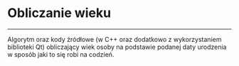 # Obliczanie wieku
---
Algorytm oraz kody źródłowe (w C++ oraz dodatkowo z wykorzystaniem biblioteki Qt) obliczający wiek osoby na podstawie podanej daty urodzenia w sposób jaki to się robi na codzień.
